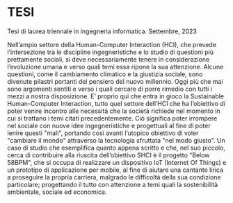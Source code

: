 # TESI
Tesi di laurea triennale in ingegneria informatica. Settembre, 2023

Nell’ampio settore della Human-Computer Interaction (HCI), che prevede l’intersezione
tra le discipline ingegneristiche e lo studio di questioni più prettamente sociali, si deve
necessariamente tenere in considerazione l’evoluzione umana e verso quali temi essa ripone
la sua attenzione.
Alcune questioni, come il cambiamento climatico e la giustizia sociale, sono divenute
pilastri portanti del pensiero del nuovo millennio. Oggi più che mai sono argomenti
sentiti e verso i quali cercare di porre rimedio con tutti i mezzi a nostra disposizione.
E’ proprio qui che entra in gioco la Sustainable Human-Computer Interaction,
tutto quel settore dell’HCI che ha l’obiettivo di poter venire incontro alle necessità che la
società richiede nel momento in cui si trattano i temi citati precedentemente. Ciò significa
poter irrompere nel sociale con nuove idee ingegneristiche e progettuali al fine di poter
lenire questi "mali", portando così avanti l’utopico obiettivo di voler "cambiare il mondo"
attraverso la tecnologia sfruttata "nel modo giusto".
Un caso di studio che esemplifica quanto appena scritto e che, nel suo piccolo, cerca di
contribuire alla riuscita dell’obiettivo SHCI è il progetto "Below 58BPM", che si occupa
di realizzare un dispositivo IoT (Internet Of Things) e un prototipo di applicazione per
mobile, al fine di aiutare una cantante lirica a proseguire la propria carriera, malgrado
le difficoltà della sua condizione particolare; progettando il tutto con attenzione a temi
quali la sostenibilità ambientale, sociale ed economica.
